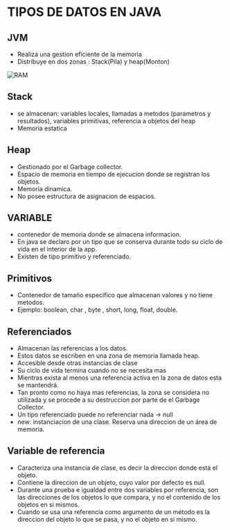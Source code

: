 # TIPOS DE DATOS EN JAVA

## JVM
* Realiza una gestion eficiente de la memoria 
* Distribuye en dos zonas : Stack(Pila) y heap(Monton)

![RAM](/modelo/modelo/ram.jpeg "RAM") 

## Stack
* se almacenan: variables locales, llamadas a metodos (parametros y resultados), variables primitivas, referencia a objetos del heap 
* Memoria estatica
## Heap
* Gestionado por el Garbage collector.
* Espacio de memoria en tiempo de ejecucion donde se registran los objetos.
* Memoria dinamica.
* No posee estructura de asignacion de espacios.

## VARIABLE
* contenedor de memoria donde se almacena informacion.
* En java se declaro por un tipo que se conserva durante todo su ciclo de vida en el interior de la app.
* Existen de tipo primitivo y referenciado.

## Primitivos 
* Contenedor de tamaño especifico que almacenan valores y no tiene metodos.
* Ejemplo: boolean, char , byte , short, long, float, double.

## Referenciados
* Almacenan las referencias a los datos.
* Estos datos se escriben en una zona de memoria llamada heap.
* Accesible desde otras instancias de clase
* Su ciclo de vida termina cuando no se necesita mas
* Mientras exista al menos una referencia activa en la zona de datos esta se mantendrá.
* Tan pronto como no haya mas referencias, la zona se considera no utilizada y se procede a su destruccion por parte de el Garbage Collector.
* Un tipo referenciado puede no referenciar nada -> null
* new: instanciacion de una clase. Reserva una direccion de un área de memoria.

## Variable de referencia
* Caracteriza una instancia de clase, es decir la direccion donde está el objeto.
* Contiene la direccion de un objeto, cuyo valor por defecto es null.
* Durante una prueba e igualdad entre dos variables por referencia, son las direcciones de los objetos lo que compara, y no el contenido de los objetos en si mismos.
* Cuando se usa una referencia como argumento de un método es la direccion del objeto lo que se pasa, y no el objeto en si mismo.


